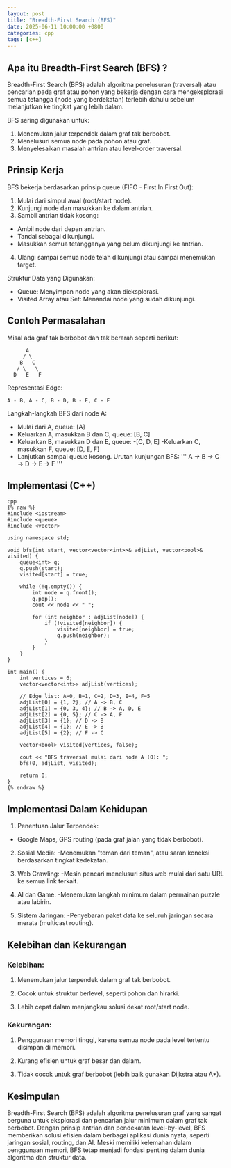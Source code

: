```yaml
---
layout: post
title: "Breadth-First Search (BFS)"
date: 2025-06-11 10:00:00 +0800
categories: cpp
tags: [c++]
---
```


## Apa itu Breadth-First Search (BFS) ?
Breadth-First Search (BFS) adalah algoritma penelusuran (traversal) atau pencarian pada graf atau pohon yang bekerja dengan cara mengeksplorasi semua tetangga (node yang berdekatan) terlebih dahulu sebelum melanjutkan ke tingkat yang lebih dalam.

BFS sering digunakan untuk:

1. Menemukan jalur terpendek dalam graf tak berbobot.
2. Menelusuri semua node pada pohon atau graf.
3. Menyelesaikan masalah antrian atau level-order traversal.

## Prinsip Kerja
BFS bekerja berdasarkan prinsip queue (FIFO - First In First Out):

1. Mulai dari simpul awal (root/start node).
2. Kunjungi node dan masukkan ke dalam antrian.
3. Sambil antrian tidak kosong:
- Ambil node dari depan antrian.
- Tandai sebagai dikunjungi.
- Masukkan semua tetangganya yang belum dikunjungi ke antrian.
4. Ulangi sampai semua node telah dikunjungi atau sampai menemukan target.

Struktur Data yang Digunakan:
- Queue: Menyimpan node yang akan dieksplorasi.
- Visited Array atau Set: Menandai node yang sudah dikunjungi.

## Contoh Permasalahan
Misal ada graf tak berbobot dan tak berarah seperti berikut:
```
      A
     / \
    B   C
   / \   \
  D   E   F
```
Representasi Edge:
```
A - B, A - C, B - D, B - E, C - F
```
Langkah-langkah BFS dari node A:
- Mulai dari A, queue: [A]
- Keluarkan A, masukkan B dan C, queue: [B, C]
- Keluarkan B, masukkan D dan E, queue: -[C, D, E]
-Keluarkan C, masukkan F, queue: [D, E, F]
- Lanjutkan sampai queue kosong.
Urutan kunjungan BFS:
'''
A → B → C → D → E → F
'''

## Implementasi (C++)
```
cpp
{% raw %}
#include <iostream>
#include <queue>
#include <vector>

using namespace std;

void bfs(int start, vector<vector<int>>& adjList, vector<bool>& visited) {
    queue<int> q;
    q.push(start);
    visited[start] = true;

    while (!q.empty()) {
        int node = q.front();
        q.pop();
        cout << node << " ";

        for (int neighbor : adjList[node]) {
            if (!visited[neighbor]) {
                visited[neighbor] = true;
                q.push(neighbor);
            }
        }
    }
}

int main() {
    int vertices = 6;
    vector<vector<int>> adjList(vertices);

    // Edge list: A=0, B=1, C=2, D=3, E=4, F=5
    adjList[0] = {1, 2}; // A -> B, C
    adjList[1] = {0, 3, 4}; // B -> A, D, E
    adjList[2] = {0, 5}; // C -> A, F
    adjList[3] = {1}; // D -> B
    adjList[4] = {1}; // E -> B
    adjList[5] = {2}; // F -> C

    vector<bool> visited(vertices, false);

    cout << "BFS traversal mulai dari node A (0): ";
    bfs(0, adjList, visited);

    return 0;
}
{% endraw %}
```

## Implementasi Dalam Kehidupan
1. Penentuan Jalur Terpendek:
- Google Maps, GPS routing (pada graf jalan yang tidak berbobot).

2. Sosial Media:
-Menemukan "teman dari teman", atau saran koneksi berdasarkan tingkat kedekatan.

3. Web Crawling:
-Mesin pencari menelusuri situs web mulai dari satu URL ke semua link terkait.

4. AI dan Game:
-Menemukan langkah minimum dalam permainan puzzle atau labirin.

5. Sistem Jaringan:
-Penyebaran paket data ke seluruh jaringan secara merata (multicast routing).

## Kelebihan dan Kekurangan
### Kelebihan:
1. Menemukan jalur terpendek dalam graf tak berbobot.

2. Cocok untuk struktur berlevel, seperti pohon dan hirarki.

3. Lebih cepat dalam menjangkau solusi dekat root/start node.

### Kekurangan:
1. Penggunaan memori tinggi, karena semua node pada level tertentu disimpan di memori.

2. Kurang efisien untuk graf besar dan dalam.

3. Tidak cocok untuk graf berbobot (lebih baik gunakan Dijkstra atau A*).

## Kesimpulan
Breadth-First Search (BFS) adalah algoritma penelusuran graf yang sangat berguna untuk eksplorasi dan pencarian jalur minimum dalam graf tak berbobot. Dengan prinsip antrian dan pendekatan level-by-level, BFS memberikan solusi efisien dalam berbagai aplikasi dunia nyata, seperti jaringan sosial, routing, dan AI. Meski memiliki kelemahan dalam penggunaan memori, BFS tetap menjadi fondasi penting dalam dunia algoritma dan struktur data.